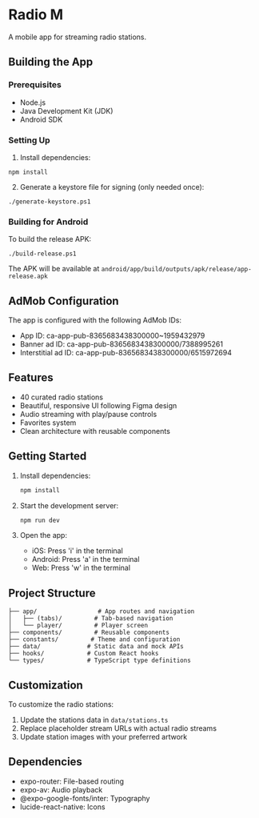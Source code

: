 # Radio M

A mobile app for streaming radio stations.

## Building the App

### Prerequisites
- Node.js
- Java Development Kit (JDK)
- Android SDK

### Setting Up
1. Install dependencies:
```
npm install
```

2. Generate a keystore file for signing (only needed once):
```
./generate-keystore.ps1
```

### Building for Android
To build the release APK:
```
./build-release.ps1
```

The APK will be available at `android/app/build/outputs/apk/release/app-release.apk`

## AdMob Configuration
The app is configured with the following AdMob IDs:
- App ID: ca-app-pub-8365683438300000~1959432979
- Banner ad ID: ca-app-pub-8365683438300000/7388995261
- Interstitial ad ID: ca-app-pub-8365683438300000/6515972694

## Features

- 40 curated radio stations
- Beautiful, responsive UI following Figma design
- Audio streaming with play/pause controls
- Favorites system
- Clean architecture with reusable components

## Getting Started

1. Install dependencies:
   ```bash
   npm install
   ```

2. Start the development server:
   ```bash
   npm run dev
   ```

3. Open the app:
   - iOS: Press 'i' in the terminal
   - Android: Press 'a' in the terminal
   - Web: Press 'w' in the terminal

## Project Structure

```
├── app/                 # App routes and navigation
│   ├── (tabs)/         # Tab-based navigation
│   └── player/         # Player screen
├── components/         # Reusable components
├── constants/         # Theme and configuration
├── data/             # Static data and mock APIs
├── hooks/            # Custom React hooks
└── types/            # TypeScript type definitions
```

## Customization

To customize the radio stations:
1. Update the stations data in `data/stations.ts`
2. Replace placeholder stream URLs with actual radio streams
3. Update station images with your preferred artwork

## Dependencies

- expo-router: File-based routing
- expo-av: Audio playback
- @expo-google-fonts/inter: Typography
- lucide-react-native: Icons